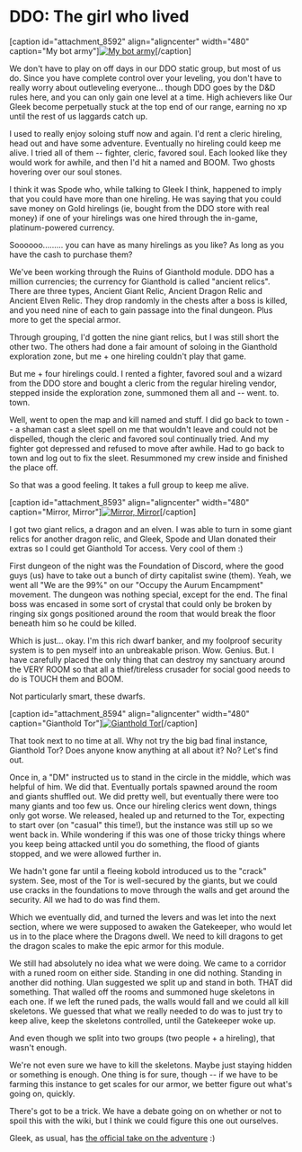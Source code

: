 # DDO: The girl who lived

[caption id="attachment\_8592" align="aligncenter" width="480" caption="My bot army"][![](http://westkarana.com/wp-content/uploads/2011/10/dndclient-2011-10-30-20-06-40-57-480x320.jpg "My bot army")](http://westkarana.com/wp-content/uploads/2011/10/dndclient-2011-10-30-20-06-40-57.jpg)[/caption]

We don't have to play on off days in our DDO static group, but most of us do. Since you have complete control over your leveling, you don't have to really worry about outleveling everyone... though DDO goes by the D&D rules here, and you can only gain one level at a time. High achievers like Our Gleek become perpetually stuck at the top end of our range, earning no xp until the rest of us laggards catch up.

I used to really enjoy soloing stuff now and again. I'd rent a cleric hireling, head out and have some adventure. Eventually no hireling could keep me alive. I tried all of them -- fighter, cleric, favored soul. Each looked like they would work for awhile, and then I'd hit a named and BOOM. Two ghosts hovering over our soul stones.

I think it was Spode who, while talking to Gleek I think, happened to imply that you could have more than one hireling. He was saying that you could save money on Gold hirelings (ie, bought from the DDO store with real money) if one of your hirelings was one hired through the in-game, platinum-powered currency.

Soooooo......... you can have as many hirelings as you like? As long as you have the cash to purchase them?

We've been working through the Ruins of Gianthold module. DDO has a million currencies; the currency for Gianthold is called "ancient relics". There are three types, Ancient Giant Relic, Ancient Dragon Relic and Ancient Elven Relic. They drop randomly in the chests after a boss is killed, and you need nine of each to gain passage into the final dungeon. Plus more to get the special armor.

Through grouping, I'd gotten the nine giant relics, but I was still short the other two. The others had done a fair amount of soloing in the Gianthold exploration zone, but me + one hireling couldn't play that game.

But me + four hirelings could. I rented a fighter, favored soul and a wizard from the DDO store and bought a cleric from the regular hireling vendor, stepped inside the exploration zone, summoned them all and -- went. to. town.

Well, went to open the map and kill named and stuff. I did go back to town -- a shaman cast a sleet spell on me that wouldn't leave and could not be dispelled, though the cleric and favored soul continually tried. And my fighter got depressed and refused to move after awhile. Had to go back to town and log out to fix the sleet. Resummoned my crew inside and finished the place off. 

So that was a good feeling. It takes a full group to keep me alive.

[caption id="attachment\_8593" align="aligncenter" width="480" caption="Mirror, Mirror"][![](http://westkarana.com/wp-content/uploads/2011/10/dndclient-2011-10-30-23-04-28-57-480x320.jpg "Mirror, Mirror")](http://westkarana.com/wp-content/uploads/2011/10/dndclient-2011-10-30-23-04-28-57.jpg)[/caption]

I got two giant relics, a dragon and an elven. I was able to turn in some giant relics for another dragon relic, and Gleek, Spode and Ulan donated their extras so I could get Gianthold Tor access. Very cool of them :)

First dungeon of the night was the Foundation of Discord, where the good guys (us) have to take out a bunch of dirty capitalist swine (them). Yeah, we went all "We are the 99%" on our "Occupy the Aurum Encampment" movement. The dungeon was nothing special, except for the end. The final boss was encased in some sort of crystal that could only be broken by ringing six gongs positioned around the room that would break the floor beneath him so he could be killed.

Which is just... okay. I'm this rich dwarf banker, and my foolproof security system is to pen myself into an unbreakable prison. Wow. Genius. But. I have carefully placed the only thing that can destroy my sanctuary around the VERY ROOM so that all a thief/tireless crusader for social good needs to do is TOUCH them and BOOM.

Not particularly smart, these dwarfs.

[caption id="attachment\_8594" align="aligncenter" width="480" caption="Gianthold Tor"][![](http://westkarana.com/wp-content/uploads/2011/10/dndclient-2011-10-30-23-22-59-86-480x320.jpg "Gianthold Tor")](http://westkarana.com/wp-content/uploads/2011/10/dndclient-2011-10-30-23-22-59-86.jpg)[/caption]

That took next to no time at all. Why not try the big bad final instance, Gianthold Tor? Does anyone know anything at all about it? No? Let's find out.

Once in, a "DM" instructed us to stand in the circle in the middle, which was helpful of him. We did that. Eventually portals spawned around the room and giants shuffled out. We did pretty well, but eventually there were too many giants and too few us. Once our hireling clerics went down, things only got worse. We released, healed up and returned to the Tor, expecting to start over (on "casual" this time!), but the instance was still up so we went back in. While wondering if this was one of those tricky things where you keep being attacked until you do something, the flood of giants stopped, and we were allowed further in.

We hadn't gone far until a fleeing kobold introduced us to the "crack" system. See, most of the Tor is well-secured by the giants, but we could use cracks in the foundations to move through the walls and get around the security. All we had to do was find them.

Which we eventually did, and turned the levers and was let into the next section, where we were supposed to awaken the Gatekeeper, who would let us in to the place where the Dragons dwell. We need to kill dragons to get the dragon scales to make the epic armor for this module.

We still had absolutely no idea what we were doing. We came to a corridor with a runed room on either side. Standing in one did nothing. Standing in another did nothing. Ulan suggested we split up and stand in both. THAT did something. That walled off the rooms and summoned huge skeletons in each one. If we left the runed pads, the walls would fall and we could all kill skeletons. We guessed that what we really needed to do was to just try to keep alive, keep the skeletons controlled, until the Gatekeeper woke up.

And even though we split into two groups (two people + a hireling), that wasn't enough.

We're not even sure we have to kill the skeletons. Maybe just staying hidden or something is enough. One thing is for sure, though -- if we have to be farming this instance to get scales for our armor, we better figure out what's going on, quickly.

There's got to be a trick. We have a debate going on on whether or not to spoil this with the wiki, but I think we could figure this one out ourselves.

Gleek, as usual, has [the official take on the adventure](http://happyduelingddo.blogspot.com/2011/10/relic-up-and-get-down-gianthold.html) :) 
